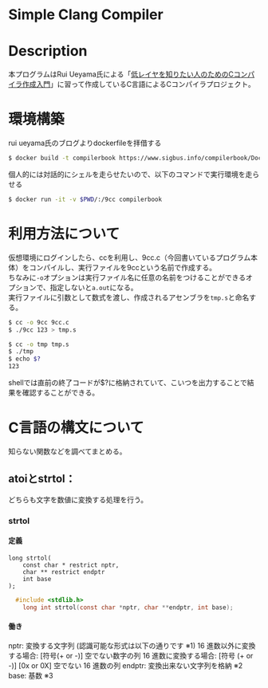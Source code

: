 # Simple Clang Compiler

# Description
本プログラムはRui Ueyama氏による「[低レイヤを知りたい人のためのCコンパイラ作成入門](https://www.sigbus.info/compilerbook)」に習って作成しているC言語によるCコンパイラプロジェクト。

# 環境構築
rui ueyama氏のブログよりdockerfileを拝借する
```zsh
$ docker build -t compilerbook https://www.sigbus.info/compilerbook/Dockerfile
```
個人的には対話的にシェルを走らせたいので、以下のコマンドで実行環境を走らせる
```zsh
$ docker run -it -v $PWD/:/9cc compilerbook
```

# 利用方法について
仮想環境にログインしたら、ccを利用し、9cc.c（今回書いているプログラム本体）をコンパイルし、実行ファイルを9ccという名前で作成する。    
ちなみに`-o`オプションは実行ファイル名に任意の名前をつけることができるオプションで、指定しないと`a.out`になる。  
実行ファイルに引数として数式を渡し、作成されるアセンブラを`tmp.s`と命名する。  

```zsh
$ cc -o 9cc 9cc.c
$ ./9cc 123 > tmp.s
```

```zsh
$ cc -o tmp tmp.s
$ ./tmp
$ echo $?
123
```
shellでは直前の終了コードが$?に格納されていて、こいつを出力することで結果を確認することができる。

# C言語の構文について
知らない関数などを調べてまとめる。

## atoiとstrtol：
どちらも文字を数値に変換する処理を行う。
### strtol
#### 定義

```
long strtol(
    const char * restrict nptr,
    char ** restrict endptr
    int base
);
```

```c
  #include <stdlib.h>
	long int strtol(const char *nptr, char **endptr, int base);
```
#### 働き
nptr: 変換する文字列 (認識可能な形式は以下の通りです ※1)
16 進数以外に変換する場合: [符号(+ or -)] 空でない数字の列
16 進数に変換する場合: [符号 (+ or -)] [0x or 0X] 空でない 16 進数の列
endptr: 変換出来ない文字列を格納 ※2
base: 基数 ※3
